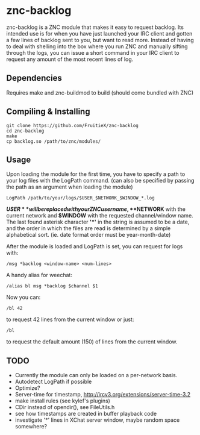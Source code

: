 znc-backlog
===========

znc-backlog is a ZNC module that makes it easy to request backlog. Its intended
use is for when you have just launched your IRC client and gotten a few lines of
backlog sent to you, but want to read more. Instead of having to deal with
shelling into the box where you run ZNC and manually sifting through the logs,
you can issue a short command in your IRC client to request any amount of the
most recent lines of log.

Dependencies
------------

Requires make and znc-buildmod to build (should come bundled with ZNC)

Compiling & Installing
----------------------

	git clone https://github.com/FruitieX/znc-backlog
	cd znc-backlog
	make
	cp backlog.so /path/to/znc/modules/

Usage
-----

Upon loading the module for the first time, you have to specify a path to your
log files with the LogPath command. (can also be specified by passing the
path as an argument when loading the module)

	LogPath /path/to/your/logs/$USER_$NETWORK_$WINDOW_*.log

**$USER** will be replaced with your ZNC username, **$NETWORK** with the current
network and **$WINDOW** with the requested channel/window name. The last found
asterisk character **'\*'** in the string is assumed to be a date, and the order in
which the files are read is determined by a simple alphabetical sort. (ie.
date format order must be year-month-date)

After the module is loaded and LogPath is set, you can request for logs with:

	/msg *backlog <window-name> <num-lines>

A handy alias for weechat:

	/alias bl msg *backlog $channel $1

Now you can:

	/bl 42

to request 42 lines from the current window or just:

	/bl

to request the default amount (150) of lines from the current window.

TODO
----
- Currently the module can only be loaded on a per-network basis.
- Autodetect LogPath if possible
- Optimize?
- Server-time for timestamp, http://ircv3.org/extensions/server-time-3.2
- make install rules (see kylef's plugins)
- CDir instead of opendir(), see FileUtils.h
- see how timestamps are created in buffer playback code
- investigate '\*' lines in XChat server window, maybe random space somewhere?
